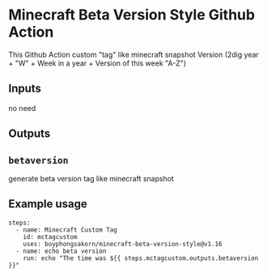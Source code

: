 # Minecraft Beta Version Style Github Action

This Github Action custom "tag" like minecraft snapshot Version (2dig year + "W" + Week in a year + Version of this week "A-Z")

## Inputs

no need

## Outputs

## `betaversion`

generate beta version tag like minecraft snapshot

## Example usage

```
steps:
  - name: Minecraft Custom Tag
    id: mctagcustom
    uses: boyphongsakorn/minecraft-beta-version-style@v1.16
  - name: echo beta version
    run: echo "The time was ${{ steps.mctagcustom.outputs.betaversion }}"
```

